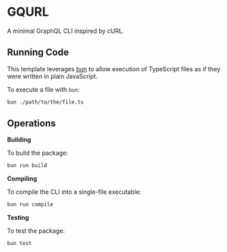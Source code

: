 # GQURL

A minimal GraphQL CLI inspired by cURL.

## Running Code

This template leverages [bun](https://bun.sh) to allow execution of TypeScript files as if they were written in plain JavaScript.

To execute a file with `bun`:

```sh
bun ./path/to/the/file.ts
```

## Operations

**Building**

To build the package:

```sh
bun run build
```

**Compiling**

To compile the CLI into a single-file executable:

```sh
bun run compile
```

**Testing**

To test the package:

```sh
bun test
```

